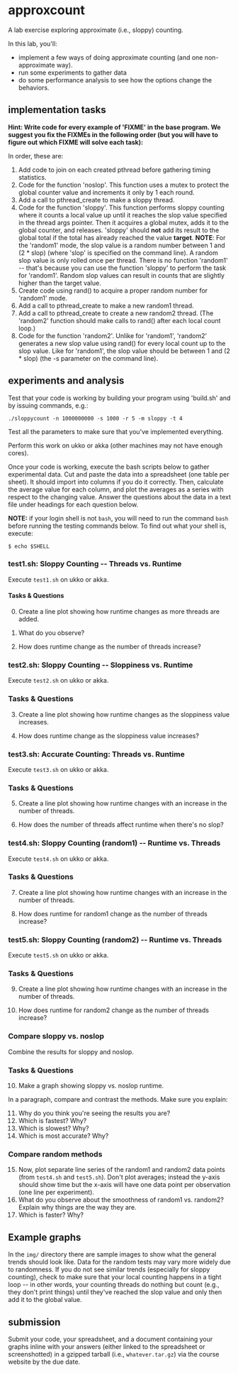 # approxcount
A lab exercise exploring approximate (i.e., sloppy) counting.

In this lab, you'll:

 * implement a few ways of doing approximate counting (and one non-approximate way). 
 * run some experiments to gather data
 * do some performance analysis to see how the options change the behaviors.

## implementation tasks

**Hint: Write code for every example of 'FIXME' in the base program. We suggest you fix the FIXMEs in the following order (but you will have to figure out which FIXME will solve each task):**

In order, these are:
 1. Add code to join on each created pthread before gathering timing statistics. 
 1. Code for the function 'noslop'. This function uses a mutex to protect the global counter value and increments it only by 1 each round.
 1. Add a call to pthread\_create to make a sloppy thread.
 1. Code for the function 'sloppy'. This function performs sloppy counting where it counts a local value up until it reaches the slop value specified in the thread args pointer. Then it acquires a global mutex, adds it to the global counter, and releases. 'sloppy' should **not** add its result to the global total if the total has already reached the value **target**. **NOTE**: For the 'random1' mode, the slop value is a random number between 1 and (2 * slop) (where 'slop' is specified on the command line). A random slop value is only rolled once per thread. There is no function 'random1' -- that's because you can use the function 'sloppy' to perform the task for 'random1'. Random slop values can result in counts that are slightly higher than the target value.
 1. Create code using rand() to acquire a proper random number for 'random1' mode.
 1. Add a call to pthread\_create to make a new random1 thread.
 1. Add a call to pthread\_create to create a new random2 thread. (The 'random2' function should make calls to rand() after each local count loop.)
 1. Code for the function 'random2'. Unlike for 'random1', 'random2' generates a new slop value using rand() for every local count up to the slop value. Like for 'random1', the slop value should be between 1 and (2 * slop) (the -s parameter on the command line).
 
## experiments and analysis

Test that your code is working by building your program using 'build.sh' and by issuing commands, e.g.:

`./sloppycount -n 1000000000 -s 1000 -r 5 -m sloppy -t 4`

Test all the parameters to make sure that you've implemented everything.

Perform this work on ukko or akka (other machines may not have enough cores).

Once your code is working, execute the bash scripts below to gather experimental data. Cut and paste the data into a spreadsheet (one table per sheet). It should import into columns if you do it correctly. Then, calculate the average value for each column, and plot the averages as a series with respect to the changing value. Answer the questions about the data in a text file under headings for each question below.

**NOTE:** if your login shell is not `bash`, you will need to run the command `bash` before running the testing commands below. To find out what your shell is, execute:

```
$ echo $SHELL
```

### test1.sh: Sloppy Counting -- Threads vs. Runtime

Execute `test1.sh` on ukko or akka. 

#### Tasks & Questions

0. Create a line plot showing how runtime changes as more threads are added. 

1. What do you observe? 

2. How does runtime change as the number of threads increase?

### test2.sh: Sloppy Counting -- Sloppiness vs. Runtime

Execute `test2.sh` on ukko or akka.

### Tasks & Questions

3. Create a line plot showing how runtime changes as the sloppiness value increases. 

4. How does runtime change as the sloppiness value increases?

### test3.sh: Accurate Counting: Threads vs. Runtime

Execute `test3.sh` on ukko or akka.

### Tasks & Questions

5. Create a line plot showing how runtime changes with an increase in the number of threads. 

6. How does the number of threads affect runtime when there's no slop?

### test4.sh: Sloppy Counting (random1) -- Runtime vs. Threads

Execute `test4.sh` on ukko or akka.

### Tasks & Questions

7. Create a line plot showing how runtime changes with an increase in the number of threads. 

8. How does runtime for random1 change as the number of threads increase?

### test5.sh: Sloppy Counting (random2) -- Runtime vs. Threads

Execute `test5.sh` on ukko or akka.

### Tasks & Questions

9. Create a line plot showing how runtime changes with an increase in the number of threads. 

10. How does runtime for random2 change as the number of threads increase?

### Compare sloppy vs. noslop

Combine the results for sloppy and noslop.

### Tasks & Questions

10. Make a graph showing sloppy vs. noslop runtime.

In a paragraph, compare and contrast the methods. Make sure you explain:

11. Why do you think you're seeing the results you are? 
12. Which is fastest? Why?
13. Which is slowest? Why?
14. Which is most accurate? Why?
 
### Compare random methods

15. Now, plot separate line series of the random1 and random2 data points (from `test4.sh` and `test5.sh`). Don't plot averages; instead the y-axis should show time but the x-axis will have one data point per observation (one line per experiment). 
16. What do you observe about the smoothness of random1 vs. random2? Explain why things are the way they are.
17. Which is faster? Why?

## Example graphs

In the `img/` directory there are sample images to show what the general trends should look like. Data for the random tests may vary more widely due to randomness. If you do not see similar trends (especially for sloppy counting), check to make sure that your local counting happens in a tight loop -- in other words, your counting threads do nothing but count (e.g., they don't print things) until they've reached the slop value and only then add it to the global value.

## submission

Submit your code, your spreadsheet, and a document containing your graphs inline with your answers (either linked to the spreadsheet or screenshotted) in a gzipped tarball (i.e., `whatever.tar.gz`) via the course website by the due date.
